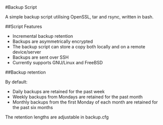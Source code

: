#Backup Script

A simple backup script utilising OpenSSL, tar and rsync, written in bash.

##Script Features

* Incremental backup retention
* Backups are asymmetrically encrypted
* The backup script can store a copy both locally and on a remote device/server
* Backups are sent over SSH
* Currently supports GNU/Linux and FreeBSD

##Backup retention

By default:
* Daily backups are retained for the past week
* Weekly backups from Mondays are retained for the past month
* Monthly backups from the first Monday of each month are retained for the past six months

The retention lengths are adjustable in backup.cfg
